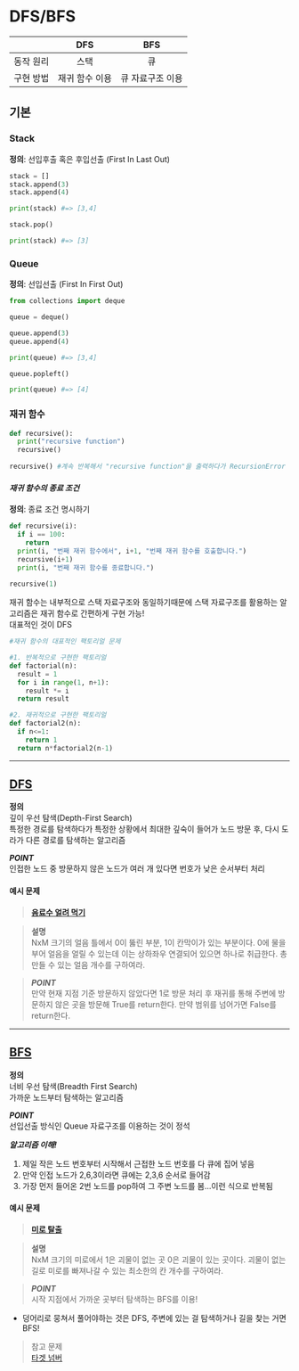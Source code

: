 
# DFS/BFS

| |DFS|BFS|
|:-|:-:|:-:|
|동작 원리|스택|큐|
|구현 방법|재귀 함수 이용|큐 자료구조 이용|


## 기본 
### Stack<br>
__정의__: 선입후출 혹은 후입선출 (First In Last Out)<br>

``` python
stack = []
stack.append(3)
stack.append(4)

print(stack) #=> [3,4]

stack.pop()

print(stack) #=> [3]
```


### Queue<br>
__정의__: 선입선출 (First In First Out)<br>

``` python
from collections import deque

queue = deque()

queue.append(3)
queue.append(4)

print(queue) #=> [3,4]

queue.popleft()

print(queue) #=> [4]
```

### 재귀 함수<br>

``` python
def recursive():
  print("recursive function")
  recursive()
 
recursive() #계속 반복해서 "recursive function"을 출력하다가 RecursionError 메세지를 출력하고 멈춤
```

#### *재귀 함수의 종료 조건*
__정의__: 종료 조건 명시하기<br>

``` python 
def recursive(i):
  if i == 100:
    return
  print(i, "번째 재귀 함수에서", i+1, "번째 재귀 함수를 호출합니다.")
  recursive(i+1)
  print(i, "번째 재귀 함수를 종료합니다.")
  
recursive(1)
```
재귀 함수는 내부적으로 스택 자료구조와 동일하기때문에 스택 자료구조를 활용하는 알고리즘은 재귀 함수로 간편하게 구현 가능!<br>
대표적인 것이 DFS<br>

``` python
#재귀 함수의 대표적인 팩토리얼 문제

#1. 반복적으로 구현한 팩토리얼
def factorial(n):
  result = 1
  for i in range(1, n+1):
    result *= i
  return result

#2. 재귀적으로 구현한 팩토리얼
def factorial2(n):
  if n<=1:
    return 1
  return n*factorial2(n-1)
```
-----


## [DFS](./DFS.py)
__정의__<br>
깊이 우선 탐색(Depth-First Search)<br>
특정한 경로를 탐색하다가 특정한 상황에서 최대한 깊숙이 들어가 노드 방문 후, 다시 도라가 다른 경로를 탐색하는 알고리즘<br>

__*POINT*__<br>
인접한 노드 중 방문하지 않은 노드가 여러 개 있다면 번호가 낮은 순서부터 처리<br>



#### __예시 문제__<br>
> __[음료수 얼려 먹기](./ice.py)__<br>

> __설명__<br>
> NxM 크기의 얼음 틀에서 0이 뚫린 부분, 1이 칸막이가 있는 부분이다. 0에 물을 부어 얼음을 얼릴 수 있는데 이는 상하좌우 연결되어 있으면 하나로 취급한다. 총 만들 수 있는 얼음 개수를 구하여라.<br>

> __*POINT*__<br>
> 만약 현재 지점 기준 방문하지 않았다면 1로 방문 처리 후 재귀를 통해 주변에 방문하지 않은 곳을 방문해 True를 return한다. 만약 범위를 넘어가면 False를 return한다.<br>

-----

## [BFS](./BFS.py)
__정의__<br>
너비 우선 탐색(Breadth First Search)<br>
가까운 노드부터 탐색하는 알고리즘<br>


__*POINT*__<br>
선입선출 방식인 Queue 자료구조를 이용하는 것이 정석<br>

__*알고리즘 이해!*__<br>
1. 제일 작은 노드 번호부터 시작해서 근접한 노드 번호를 다 큐에 집어 넣음<br>
2. 만약 인접 노드가 2,6,3이라면 큐에는 2,3,6 순서로 들어감<br>
3. 가장 먼저 들어온 2번 노드를 pop하여 그 주변 노드를 봄...이런 식으로 반복됨<br>


#### __예시 문제__<br>
> __[미로 탈출](./maze.py)__<br>

> __설명__<br>
> NxM 크기의 미로에서 1은 괴물이 없는 곳 0은 괴물이 있는 곳이다. 괴물이 없는 길로 미로를 빠져나갈 수 있는 최소한의 칸 개수를 구하여라.<br>

> __*POINT*__<br>
> 시작 지점에서 가까운 곳부터 탐색하는 BFS를 이용!<br>

* 덩어리로 뭉쳐서 풀어야하는 것은 DFS, 주변에 있는 걸 탐색하거나 길을 찾는 거면 BFS!


>참고 문제<br>
>[타겟 넘버](https://programmers.co.kr/learn/courses/30/lessons/43165)
